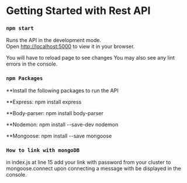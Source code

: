 # Getting Started with Rest API

### `npm start`

Runs the API in the development mode.\
Open [http://localhost:5000](http://localhost:5000) to view it in your browser.

You will have to reload page to see changes
You may also see any lint errors in the console.

### `npm Packages`

**Install the following packages to run the API

**Express: npm install express

**Body-parser: npm install body-parser

**Nodemon: npm install --save-dev nodemon

**Mongoose: npm install --save mongoose

### `How to link with mongoDB`

in index.js at line 15 add your link with password from your cluster to mongoose.connect upon connecting a message with be displayed in the console.